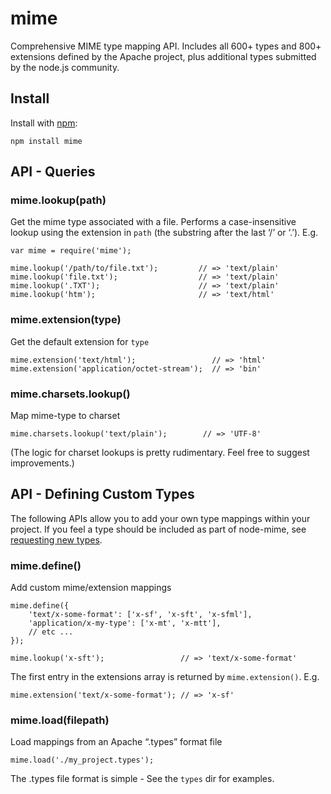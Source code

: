 mime
====

Comprehensive MIME type mapping API. Includes all 600+ types and 800+ extensions defined by the Apache project, plus additional types submitted by the node.js community.

Install
-------

Install with [npm](http://github.com/isaacs/npm):

    npm install mime

API - Queries
-------------

### mime.lookup(path)

Get the mime type associated with a file. Performs a case-insensitive lookup using the extension in `path` (the substring after the last ‘/’ or ‘.’). E.g.

    var mime = require('mime');

    mime.lookup('/path/to/file.txt');         // => 'text/plain'
    mime.lookup('file.txt');                  // => 'text/plain'
    mime.lookup('.TXT');                      // => 'text/plain'
    mime.lookup('htm');                       // => 'text/html'

### mime.extension(type)

Get the default extension for `type`

    mime.extension('text/html');                 // => 'html'
    mime.extension('application/octet-stream');  // => 'bin'

### mime.charsets.lookup()

Map mime-type to charset

    mime.charsets.lookup('text/plain');        // => 'UTF-8'

(The logic for charset lookups is pretty rudimentary. Feel free to suggest improvements.)

API - Defining Custom Types
---------------------------

The following APIs allow you to add your own type mappings within your project. If you feel a type should be included as part of node-mime, see [requesting new types](https://github.com/bentomas/node-mime/wiki/Requesting-New-Types).

### mime.define()

Add custom mime/extension mappings

    mime.define({
        'text/x-some-format': ['x-sf', 'x-sft', 'x-sfml'],
        'application/x-my-type': ['x-mt', 'x-mtt'],
        // etc ...
    });

    mime.lookup('x-sft');                 // => 'text/x-some-format'

The first entry in the extensions array is returned by `mime.extension()`. E.g.

    mime.extension('text/x-some-format'); // => 'x-sf'

### mime.load(filepath)

Load mappings from an Apache “.types” format file

    mime.load('./my_project.types');

The .types file format is simple - See the `types` dir for examples.
